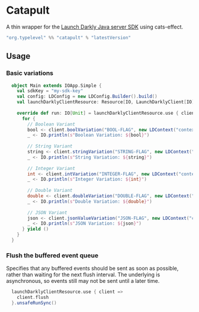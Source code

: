 # Catapult

A thin wrapper for the [Launch Darkly Java server SDK](https://github.com/launchdarkly/java-core) using cats-effect.

```sbt
"org.typelevel" %% "catapult" % "latestVersion"
```

## Usage

### Basic variations

```scala
  object Main extends IOApp.Simple {
    val sdkKey = "my-sdk-key"
    val config: LDConfig = new LDConfig.Builder().build()
    val launchDarklyClientResource: Resource[IO, LaunchDarklyClient[IO]] = LaunchDarklyClient.resource[IO](sdkKey, config)
  
    override def run: IO[Unit] = launchDarklyClientResource.use { client =>
      for {
        // Boolean Variant
        bool <- client.boolVariation("BOOL-FLAG", new LDContext("context-name"), defaultValue = false)
        _ <- IO.println(s"Boolean Variation: ${bool}")
  
        // String Variant
        string <- client.stringVariation("STRING-FLAG", new LDContext("context-name"), defaultValue = "default-string")
        _ <- IO.println(s"String Variation: ${string}")
  
        // Integer Variant
        int <- client.intVariation("INTEGER-FLAG", new LDContext("context-name"), defaultValue = 0)
        _ <- IO.println(s"Integer Variation: ${int}")
  
        // Double Variant
        double <- client.doubleVariation("DOUBLE-FLAG", new LDContext("context-name"), defaultValue = 0.00D)
        _ <- IO.println(s"Double Variation: ${double}")
  
        // JSON Variant
        json <- client.jsonValueVariation("JSON-FLAG", new LDContext("context-name"), defaultValue = LDValue.of("{}"))
        _ <- IO.println(s"JSON Variation: ${json}")
      } yield ()
    }
  }
```

### Flush the buffered event queue

Specifies that any buffered events should be sent as soon as possible, rather than waiting for the next flush interval. 
The underlying is asynchronous, so events still may not be sent until a later time.

```scala
  launchDarklyClientResource.use { client =>
    client.flush
  }.unsafeRunSync()
```
